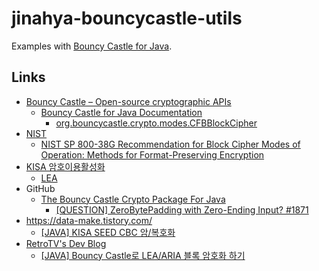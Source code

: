# jinahya-bouncycastle-utils

Examples with [Bouncy Castle for Java](https://www.bouncycastle.org/documentation/documentation-java/).










## Links

* [Bouncy Castle – Open-source cryptographic APIs](https://www.bouncycastle.org/)
  * [Bouncy Castle for Java  Documentation](https://www.bouncycastle.org/documentation/documentation-java/)
    * [org.bouncycastle.crypto.modes.CFBBlockCipher](https://downloads.bouncycastle.org/java/docs/bcprov-jdk18on-javadoc/org/bouncycastle/crypto/modes/CFBBlockCipher.html)
* [NIST](https://www.nist.gov/)
  * [NIST SP 800-38G Recommendation for Block Cipher Modes of Operation: Methods for Format-Preserving Encryption](chrome-extension://efaidnbmnnnibpcajpcglclefindmkaj/https://nvlpubs.nist.gov/nistpubs/SpecialPublications/NIST.SP.800-38G.pdf)
* [KISA 암호이용활성화](https://seed.kisa.or.kr)
  * [LEA](https://seed.kisa.or.kr/kisa/algorithm/EgovLeaInfo.do)
* GitHub
  * [The Bouncy Castle Crypto Package For Java](https://github.com/bcgit/bc-java)
    * [[QUESTION] ZeroBytePadding with Zero-Ending Input? #1871](https://github.com/bcgit/bc-java/issues/1871)
* https://data-make.tistory.com/
  * [[JAVA] KISA SEED CBC 암/복호화](https://data-make.tistory.com/759)
* [RetroTV's Dev Blog](https://blog.retrotv.dev/)
  * [[JAVA] Bouncy Castle로 LEA/ARIA 블록 암호화 하기](https://blog.retrotv.dev/bouncy-castlero-lea-aria-encryption/)